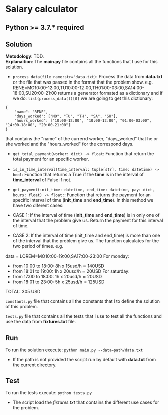 # Salary calculator
## Python >= 3.7.* required  

## Solution
**Metodology**: TDD.  
**Explanaition**: The **main.py** file contains all the functions that I use for this solution.

- `process_data(file_name:str="data.txt)`: Process the data from **data.txt** or the file that was passed in the format that
the problem show. e.g. RENE=MO10:00-12:00,TU10:00-12:00,TH01:00-03:00,SA14:00-18:00,SU20:00-21:00
returns a generator formated as a dictionary and if we do: `list(process_data())[0]` we are going to get this dictionary:
```
{
    "name": "RENE", 
    "days_worked": ["MO", "TU", "TH", "SA", "SU"],
    "hours_worked": ["10:00-12:00", "10:00-12:00", "01:00-03:00", "14:00-18:00", "20:00-21:00"]
}
```
that contains the "name" of the currend worker, "days_worked" that he or she worked and the "hours_worked"
for the correspond days.

- `get_total_payment(worker: dict) -> float`: Function that return the total payment for an
specific worker.

- `is_in_time_interval(time_interval: tuple[str], time: datetime) -> bool`: Function that returns a True
if the **time** is in the interval of **time_interval** of False if not.

- `get_payment(init_time: datetime, end_time: datetime, pay: dict, hours: float) -> float:`: Function that returns the
payment for an specific interval of time (**init_time** and **end_time**).
In this method we have two diferent cases:
- CASE 1: If the interval of time (**init_time** and **end_time**) is in only one of the interval
that the problem give us. Return the payment for this interval of time.
- CASE 2: If the interval of time (init_time and end_time) is more than one of the interval
that the problem give us. The function calculates for the two period of times. e.g.  

data = LOREM=MO10:00-19:00,SA17:00-23:00
For monday:
- from 10:00 to 18:00: 8h x 15usd/h = 140USD
- from 18:01 to 19:00: 1h x 20usd/h = 20USD
For saturday:
- from 17:00 to 18:00: 1h x 20usd/h = 20USD
- from 18:01 to 23:00: 5h x 25usd/h = 125USD 

TOTAL: 305 USD


`constants.py` file that contains all the constants that I to define the solution of this problem.

`tests.py` file that contains all the tests that I use to test all the functions and use the data
from **fixtures.txt** file.

## Run
   To run the solution execute:
    `python main.py --data=path/data.txt`


   - If the path is not provided the script run by default with **data.txt** from the current directory.

## Test
   To run the tests execute:
    `python tests.py`

   - The script load the *fixtures.txt* that contains the different use cases for the problem.
